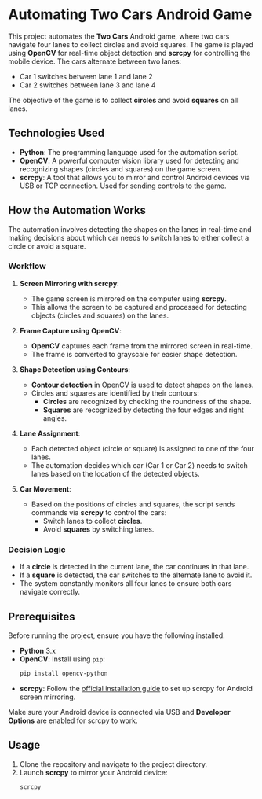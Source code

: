 # Automating Two Cars Android Game

This project automates the **Two Cars** Android game, where two cars navigate four lanes to collect circles and avoid squares. The game is played using **OpenCV** for real-time object detection and **scrcpy** for controlling the mobile device. The cars alternate between two lanes: 
- Car 1 switches between lane 1 and lane 2
- Car 2 switches between lane 3 and lane 4

The objective of the game is to collect **circles** and avoid **squares** on all lanes.

## Technologies Used

- **Python**: The programming language used for the automation script.
- **OpenCV**: A powerful computer vision library used for detecting and recognizing shapes (circles and squares) on the game screen.
- **scrcpy**: A tool that allows you to mirror and control Android devices via USB or TCP connection. Used for sending controls to the game.

## How the Automation Works

The automation involves detecting the shapes on the lanes in real-time and making decisions about which car needs to switch lanes to either collect a circle or avoid a square.

### Workflow

1. **Screen Mirroring with scrcpy**:
   - The game screen is mirrored on the computer using **scrcpy**.
   - This allows the screen to be captured and processed for detecting objects (circles and squares) on the lanes.

2. **Frame Capture using OpenCV**:
   - **OpenCV** captures each frame from the mirrored screen in real-time.
   - The frame is converted to grayscale for easier shape detection.

3. **Shape Detection using Contours**:
   - **Contour detection** in OpenCV is used to detect shapes on the lanes.
   - Circles and squares are identified by their contours:
     - **Circles** are recognized by checking the roundness of the shape.
     - **Squares** are recognized by detecting the four edges and right angles.

4. **Lane Assignment**:
   - Each detected object (circle or square) is assigned to one of the four lanes.
   - The automation decides which car (Car 1 or Car 2) needs to switch lanes based on the location of the detected objects.

5. **Car Movement**:
   - Based on the positions of circles and squares, the script sends commands via **scrcpy** to control the cars:
     - Switch lanes to collect **circles**.
     - Avoid **squares** by switching lanes.

### Decision Logic

- If a **circle** is detected in the current lane, the car continues in that lane.
- If a **square** is detected, the car switches to the alternate lane to avoid it.
- The system constantly monitors all four lanes to ensure both cars navigate correctly.

## Prerequisites

Before running the project, ensure you have the following installed:

- **Python** 3.x
- **OpenCV**: Install using `pip`:
    ```bash
    pip install opencv-python
    ```
- **scrcpy**: Follow the [official installation guide](https://github.com/Genymobile/scrcpy) to set up scrcpy for Android screen mirroring.

Make sure your Android device is connected via USB and **Developer Options** are enabled for scrcpy to work.

## Usage

1. Clone the repository and navigate to the project directory.
2. Launch **scrcpy** to mirror your Android device:
   ```bash
   scrcpy
